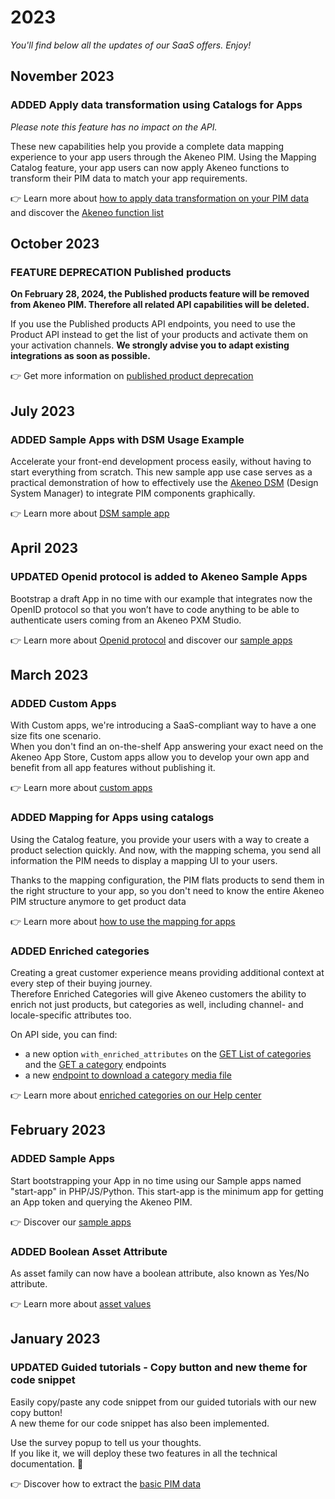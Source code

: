 # 2023

*You'll find below all the updates of our SaaS offers. Enjoy!*

<!--  EXAMPLE | New feature 
### <span class="label label-news label-added">ADDED</span> New feature 

what the feature does? what's the value for API users?

👉 Learn more about [how to ...](/your-link.html) 
-->

<!--  EXAMPLE | New feature with potential impacts on integration using the API 
### <span class="label label-news label-added">ADDED</span> <span class="label label-news label-notice">NOTICE</span> Feature name
**⚠️ This update could impact existing integrations.** 

what the feature does? what's the value for API users? How it could impact existing integrations?

👉 Learn more about [how to ...](/your-link.html) 
-->

<!-- EXAMPLE | Updated feature 
### <span class="label label-news label-updated">UPDATED</span> Feature name

what the feature does? what's the value for API users?

👉 Learn more about [how to ...](/your-link.html) 
-->

<!-- EXAMPLE | Updated feature with potential impacts on integration using the API
### <span class="label label-news label-updated">UPDATED</span> <span class="label label-news label-notice">NOTICE</span> Feature name
**⚠️ This update could impact existing integrations.** 

what the feature does? what's the value for API users? How it could impact existing integrations?

👉 Learn more about [how to ...](/your-link.html)  
-->

<!-- EXAMPLE | Deprecated feature announce
### <span class="label label-news label-deprecated">FEATURE DEPRECATION</span> Feature name
**Deprecation date + details.** 

More info...

👉 Learn more about [how to ...](/your-link.html)  
-->


<!-- BUG FIX EXAMPLE
### <span class="label label-news label-fix">FIX</span> Bug fixes

- bug fix #1
- bug fix #2 
-->

<!-- Months always are title level 2 with ## before -->
## November 2023

### <span class="label label-news label-added">ADDED</span> Apply data transformation using Catalogs for Apps

*Please note this feature has no impact on the API.*

These new capabilities help you provide a complete data mapping experience to your app users through the Akeneo PIM.
Using the Mapping Catalog feature, your app users can now apply Akeneo functions to transform their PIM data to match your app requirements.

👉 Learn more about [how to apply data transformation on your PIM data](https://help.akeneo.com/serenity-connect-your-pim/how-to-configure-catalogs-for-apps#transformation) and discover the [Akeneo function list](https://help.akeneo.com/serenity-connect-your-pim/akeneo-function-list)


## October 2023

### <span class="label label-news label-deprecated">FEATURE DEPRECATION</span> Published products

**On February 28, 2024, the Published products feature will be removed from Akeneo PIM. Therefore all related API capabilities will be deleted.**

If you use the Published products API endpoints, you need to use the Product API instead to get the list of your products and activate them on your activation channels. **We strongly advise you to adapt existing integrations as soon as possible.**

👉 Get more information on [published product deprecation](https://help.akeneo.com/en_US/serenity-take-the-power-over-your-products/important-update-deprecation-of-the-published-products-feature-from-akeneo-pim)


## July 2023

### <span class="label label-news label-added">ADDED</span> Sample Apps with DSM Usage Example

Accelerate your front-end development process easily, without having to start everything from scratch.
This new sample app use case serves as a practical demonstration of how to effectively use the [Akeneo DSM](https://dsm.akeneo.com/) (Design System Manager) to integrate PIM components graphically.

👉 Learn more about [DSM sample app](https://github.com/akeneo/sample-apps/tree/main/samples/dsm/akeneo-dsm/)

## April 2023

### <span class="label label-news label-updated">UPDATED</span> Openid protocol is added to Akeneo Sample Apps

Bootstrap a draft App in no time with our example that integrates now the OpenID protocol so that you won’t have to code anything to be able to authenticate users coming from an Akeneo PXM Studio.

👉 Learn more about [Openid protocol](/apps/authentication-and-authorization.html#getting-started-with-openid-connect) and discover our [sample apps](https://github.com/akeneo/sample-apps)

## March 2023

### <span class="label label-news label-added">ADDED</span> Custom Apps

With Custom apps, we're introducing a SaaS-compliant way to have a one size fits one scenario.  
When you don't find an on-the-shelf App answering your exact need on the Akeneo App Store, Custom apps allow you to develop your own app and benefit from all app features without publishing it.

👉 Learn more about [custom apps](/apps/overview.html#develop-an-app-for-a-custom-need)


### <span class="label label-news label-added">ADDED</span> Mapping for Apps using catalogs

Using the Catalog feature, you provide your users with a way to create a product selection quickly.
And now, with the mapping schema, you send all information the PIM needs to display a mapping UI to your users.

Thanks to the mapping configuration, the PIM flats products to send them in the right structure to your app,
so you don't need to know the entire Akeneo PIM structure anymore to get product data


👉 Learn more about [how to use the mapping for apps](/apps/catalogs.html#use-the-catalog-product-mapping)


### <span class="label label-news label-added">ADDED</span> Enriched categories

Creating a great customer experience means providing additional context at every step of their buying journey.  
Therefore Enriched Categories will give Akeneo customers the ability to enrich not just products, but categories as well, including channel- and locale-specific attributes too.

On API side, you can find:
- a new option `with_enriched_attributes` on the [GET List of categories](/api-reference.html#get_categories) and the [GET a category](/api-reference.html#get_categories__code_) endpoints
- a new [endpoint to download a category media file](/api-reference.html#get_category_media_files__file_path__download)

👉 Learn more about [enriched categories on our Help center](https://help.akeneo.com/pim/serenity/articles/enrich-your-category.html)


## February 2023

### <span class="label label-news label-added">ADDED</span> Sample Apps

Start bootstrapping your App in no time using our Sample apps named "start-app" in PHP/JS/Python.
This start-app is the minimum app for getting an App token and querying the Akeneo PIM.

👉 Discover our [sample apps](https://github.com/akeneo/sample-apps)

### <span class="label label-news label-added">ADDED</span> Boolean Asset Attribute

As asset family can now have a boolean attribute, also known as Yes/No attribute.

👉 Learn more about [asset values](/concepts/asset-manager.html#focus-on-the-asset-values)


## January 2023

### <span class="label label-news label-updated">UPDATED</span> Guided tutorials - Copy button and new theme for code snippet

Easily copy/paste any code snippet from our guided tutorials with our new copy button!  
A new theme for our code snippet has also been implemented.

Use the survey popup to tell us your thoughts.  
If you like it, we will deploy these two features in all the technical documentation. 🚀

👉 Discover how to extract the [basic PIM data](/tutorials/how-to-get-your-app-token.html) 
